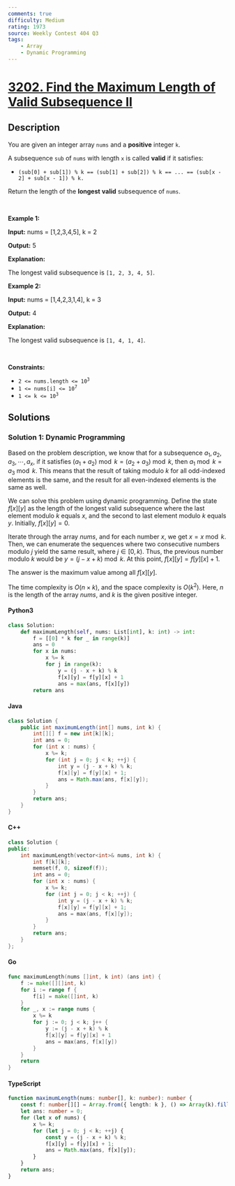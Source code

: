 ```yaml
---
comments: true
difficulty: Medium
rating: 1973
source: Weekly Contest 404 Q3
tags:
    - Array
    - Dynamic Programming
---
```


<!-- problem:start -->

# [3202. Find the Maximum Length of Valid Subsequence II](https://leetcode.com/problems/find-the-maximum-length-of-valid-subsequence-ii)

## Description

<!-- description:start -->

You are given an integer array <code>nums</code> and a <strong>positive</strong> integer <code>k</code>.

<p>A <span data-keyword="subsequence-array">subsequence</span> <code>sub</code> of <code>nums</code> with length <code>x</code> is called <strong>valid</strong> if it satisfies:</p>

<ul>
	<li><code>(sub[0] + sub[1]) % k == (sub[1] + sub[2]) % k == ... == (sub[x - 2] + sub[x - 1]) % k.</code></li>
</ul>
Return the length of the <strong>longest</strong> <strong>valid</strong> subsequence of <code>nums</code>.
<p>&nbsp;</p>
<p><strong class="example">Example 1:</strong></p>

<div class="example-block">
<p><strong>Input:</strong> <span class="example-io">nums = [1,2,3,4,5], k = 2</span></p>

<p><strong>Output:</strong> <span class="example-io">5</span></p>

<p><strong>Explanation:</strong></p>

<p>The longest valid subsequence is <code>[1, 2, 3, 4, 5]</code>.</p>
</div>

<p><strong class="example">Example 2:</strong></p>

<div class="example-block">
<p><strong>Input:</strong> <span class="example-io">nums = [1,4,2,3,1,4], k = 3</span></p>

<p><strong>Output:</strong> <span class="example-io">4</span></p>

<p><strong>Explanation:</strong></p>

<p>The longest valid subsequence is <code>[1, 4, 1, 4]</code>.</p>
</div>

<p>&nbsp;</p>
<p><strong>Constraints:</strong></p>

<ul>
	<li><code>2 &lt;= nums.length &lt;= 10<sup>3</sup></code></li>
	<li><code>1 &lt;= nums[i] &lt;= 10<sup>7</sup></code></li>
	<li><code>1 &lt;= k &lt;= 10<sup>3</sup></code></li>
</ul>

<!-- description:end -->

## Solutions

<!-- solution:start -->

### Solution 1: Dynamic Programming

Based on the problem description, we know that for a subsequence $a_1, a_2, a_3, \cdots, a_x$, if it satisfies $(a_1 + a_2) \bmod k = (a_2 + a_3) \bmod k$, then $a_1 \bmod k = a_3 \bmod k$. This means that the result of taking modulo $k$ for all odd-indexed elements is the same, and the result for all even-indexed elements is the same as well.

We can solve this problem using dynamic programming. Define the state $f[x][y]$ as the length of the longest valid subsequence where the last element modulo $k$ equals $x$, and the second to last element modulo $k$ equals $y$. Initially, $f[x][y] = 0$.

Iterate through the array $nums$, and for each number $x$, we get $x = x \bmod k$. Then, we can enumerate the sequences where two consecutive numbers modulo $j$ yield the same result, where $j \in [0, k)$. Thus, the previous number modulo $k$ would be $y = (j - x + k) \bmod k$. At this point, $f[x][y] = f[y][x] + 1$.

The answer is the maximum value among all $f[x][y]$.

The time complexity is $O(n \times k)$, and the space complexity is $O(k^2)$. Here, $n$ is the length of the array $\textit{nums}$, and $k$ is the given positive integer.

<!-- tabs:start -->

#### Python3

```python
class Solution:
    def maximumLength(self, nums: List[int], k: int) -> int:
        f = [[0] * k for _ in range(k)]
        ans = 0
        for x in nums:
            x %= k
            for j in range(k):
                y = (j - x + k) % k
                f[x][y] = f[y][x] + 1
                ans = max(ans, f[x][y])
        return ans
```

#### Java

```java
class Solution {
    public int maximumLength(int[] nums, int k) {
        int[][] f = new int[k][k];
        int ans = 0;
        for (int x : nums) {
            x %= k;
            for (int j = 0; j < k; ++j) {
                int y = (j - x + k) % k;
                f[x][y] = f[y][x] + 1;
                ans = Math.max(ans, f[x][y]);
            }
        }
        return ans;
    }
}
```

#### C++

```cpp
class Solution {
public:
    int maximumLength(vector<int>& nums, int k) {
        int f[k][k];
        memset(f, 0, sizeof(f));
        int ans = 0;
        for (int x : nums) {
            x %= k;
            for (int j = 0; j < k; ++j) {
                int y = (j - x + k) % k;
                f[x][y] = f[y][x] + 1;
                ans = max(ans, f[x][y]);
            }
        }
        return ans;
    }
};
```

#### Go

```go
func maximumLength(nums []int, k int) (ans int) {
	f := make([][]int, k)
	for i := range f {
		f[i] = make([]int, k)
	}
	for _, x := range nums {
		x %= k
		for j := 0; j < k; j++ {
			y := (j - x + k) % k
			f[x][y] = f[y][x] + 1
			ans = max(ans, f[x][y])
		}
	}
	return
}
```

#### TypeScript

```ts
function maximumLength(nums: number[], k: number): number {
    const f: number[][] = Array.from({ length: k }, () => Array(k).fill(0));
    let ans: number = 0;
    for (let x of nums) {
        x %= k;
        for (let j = 0; j < k; ++j) {
            const y = (j - x + k) % k;
            f[x][y] = f[y][x] + 1;
            ans = Math.max(ans, f[x][y]);
        }
    }
    return ans;
}
```

<!-- tabs:end -->

<!-- solution:end -->

<!-- problem:end -->
